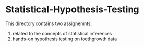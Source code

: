 # Statistical-Hypothesis-Testing

This directory contains two assignemnts:  
1. related to the concepts of statistical inferences 
2. hands-on hypothesis testing on toothgrowth data
